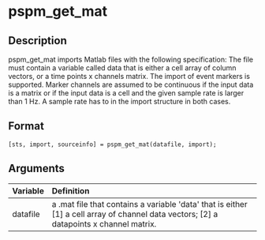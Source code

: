 # pspm_get_mat
## Description
pspm_get_mat imports Matlab files with the following specification: The file must contain a variable called data that is either a cell array of column vectors, or a time points x channels matrix. The import of event markers is supported. Marker channels are assumed to be continuous if the input data is a matrix or if the input data is a cell and the given sample rate is larger than 1 Hz. A sample rate has to in the import structure in both cases.

## Format
`[sts, import, sourceinfo] = pspm_get_mat(datafile, import);`

## Arguments
| Variable | Definition |
|:--|:--|
| datafile | a .mat file that contains a variable 'data' that is either [1] a cell array of channel data vectors; [2] a datapoints x channel matrix. |

